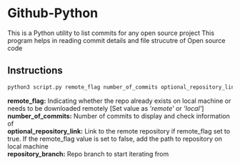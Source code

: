# Github-Python

This is a Python utility to list commits for any open source project
This program helps in reading commit details and file strucutre of Open source code

## Instructions

```bash
python3 script.py remote_flag number_of_commits optional_repository_link repository_branch
```

**remote_flag:** Indicating whether the repo already exists on local machine or needs to be downloaded remotely [Set value as *'remote'* or *'local'*]\
**number_of_commits:** Number of commits to display and check information of\
**optional_repository_link:** Link to the remote repository if remote_flag set to true. If the remote_flag value is set to false, add the path to repository on local machine\
**repository_branch:** Repo branch to start iterating from
